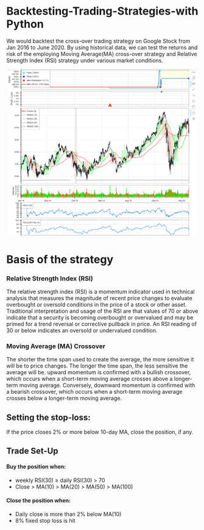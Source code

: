 # Backtesting-Trading-Strategies-with Python
We would backtest the cross-over trading strategy on Google Stock from Jan 2016 to June 2020.
By using historical data, we can test the returns and risk of the employing Moving Average(MA) cross-over strategy and Relative Strength Index (RSI) strategy under various market conditions.

<img src="/Pricing chart with technical indicator.png" >

# Basis of the strategy

### Relative Strength Index (RSI)
The relative strength index (RSI) is a momentum indicator used in technical analysis that measures the magnitude of recent price changes to evaluate overbought or oversold conditions in the price of a stock or other asset.
Traditional interpretation and usage of the RSI are that values of 70 or above indicate that a security is becoming overbought or overvalued and may be primed for a trend reversal or corrective pullback in price. An RSI reading of 30 or below indicates an oversold or undervalued condition.

### Moving Average (MA) Crossover
The shorter the time span used to create the average, the more sensitive it will be to price changes. The longer the time span, the less sensitive the average will be.
upward momentum is confirmed with a bullish crossover, which occurs when a short-term moving average crosses above a longer-term moving average. Conversely, downward momentum is confirmed with a bearish crossover, which occurs when a short-term moving average crosses below a longer-term moving average.

## Setting the stop-loss:
If the price closes 2% or more below 10-day MA, close the position, if any.

## Trade Set-Up
#### Buy the position when:
 * weekly RSI(30)  ≥  daily RSI(30)  >  70
 * Close  >  MA(10)  >  MA(20)  >  MA(50)  >  MA(100)
#### Close the position when:
 * Daily close is more than 2% below MA(10)
 * 8% fixed stop loss is hit



